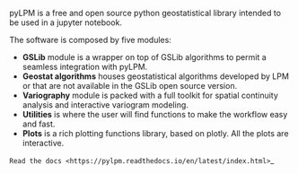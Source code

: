 pyLPM is a free and open source python geostatistical library intended to be used in a jupyter notebook.

The software is composed by five modules:

* **GSLib** module is a wrapper on top of GSLib algorithms to permit a seamless integration with pyLPM.
* **Geostat algorithms** houses geostatistical algorithms developed by LPM or that are not available in the GSLib open source version.
* **Variography** module is packed with a full toolkit for spatial continuity analysis and interactive variogram modeling.
* **Utilities** is where the user will find functions to make the workflow easy and fast.
* **Plots** is a rich plotting functions library, based on plotly. All the plots are interactive.

`Read the docs <https://pylpm.readthedocs.io/en/latest/index.html>`_
